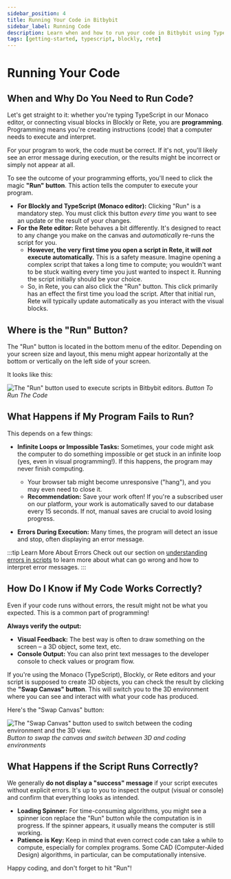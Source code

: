 ```yaml
---
sidebar_position: 4
title: Running Your Code in Bitbybit
sidebar_label: Running Code
description: Learn when and how to run your code in Bitbybit using TypeScript, Blockly, or Rete editors, and what to expect.
tags: [getting-started, typescript, blockly, rete]
---
```


# Running Your Code

## When and Why Do You Need to Run Code?

Let's get straight to it: whether you're typing TypeScript in our Monaco editor, or connecting visual blocks in Blockly or Rete, you are **programming**. Programming means you're creating instructions (code) that a computer needs to execute and interpret.

For your program to work, the code must be correct. If it's not, you'll likely see an error message during execution, or the results might be incorrect or simply not appear at all.

To see the outcome of your programming efforts, you'll need to click the magic **"Run" button**. This action tells the computer to execute your program.

*   **For Blockly and TypeScript (Monaco editor):** Clicking "Run" is a mandatory step. You must click this button *every time* you want to see an update or the result of your changes.
*   **For the Rete editor:** Rete behaves a bit differently. It's designed to react to any change you make on the canvas and *automatically* re-runs the script for you.
    *   **However, the very first time you open a script in Rete, it will *not* execute automatically.** This is a safety measure. Imagine opening a complex script that takes a long time to compute; you wouldn't want to be stuck waiting every time you just wanted to inspect it. Running the script initially should be your choice.
    *   So, in Rete, you can also click the "Run" button. This click primarily has an effect the first time you load the script. After that initial run, Rete will typically update automatically as you interact with the visual blocks.

## Where is the "Run" Button?

The "Run" button is located in the bottom menu of the editor. Depending on your screen size and layout, this menu might appear horizontally at the bottom or vertically on the left side of your screen.

It looks like this:

![The "Run" button used to execute scripts in Bitbybit editors.](https://ik.imagekit.io/bitbybit/app/assets/start/general/running-code/run-button.jpeg "Button To Run The Code")
*Button To Run The Code*

## What Happens if My Program Fails to Run?

This depends on a few things:

*   **Infinite Loops or Impossible Tasks:** Sometimes, your code might ask the computer to do something impossible or get stuck in an infinite loop (yes, even in visual programming!). If this happens, the program may never finish computing.
    *   Your browser tab might become unresponsive ("hang"), and you may even need to close it.
    *   **Recommendation:** Save your work often! If you're a subscribed user on our platform, your work is automatically saved to our database every 15 seconds. If not, manual saves are crucial to avoid losing progress.

*   **Errors During Execution:** Many times, the program will detect an issue and stop, often displaying an error message.

:::tip Learn More About Errors
Check out our section on [understanding errors in scripts](/learn/getting-started/basics/errors) to learn more about what can go wrong and how to interpret error messages.
:::

## How Do I Know if My Code Works Correctly?

Even if your code runs without errors, the result might not be what you expected. This is a common part of programming!

**Always verify the output:**
*   **Visual Feedback:** The best way is often to draw something on the screen – a 3D object, some text, etc.
*   **Console Output:** You can also print text messages to the developer console to check values or program flow.

If you're using the Monaco (TypeScript), Blockly, or Rete editors and your script is supposed to create 3D objects, you can check the result by clicking the **"Swap Canvas" button**. This will switch you to the 3D environment where you can see and interact with what your code has produced.

Here's the "Swap Canvas" button:

![The "Swap Canvas" button used to switch between the coding environment and the 3D view.](https://ik.imagekit.io/bitbybit/app/assets/start/general/running-code/swap-canvas-button.jpeg "Button to swap the canvas and switch between 3D and coding environments")
*Button to swap the canvas and switch between 3D and coding environments*

## What Happens if the Script Runs Correctly?

We generally **do not display a "success" message** if your script executes without explicit errors. It's up to you to inspect the output (visual or console) and confirm that everything looks as intended.

*   **Loading Spinner:** For time-consuming algorithms, you might see a spinner icon replace the "Run" button while the computation is in progress. If the spinner appears, it usually means the computer is still working.
*   **Patience is Key:** Keep in mind that even correct code can take a while to compute, especially for complex programs. Some CAD (Computer-Aided Design) algorithms, in particular, can be computationally intensive.

Happy coding, and don't forget to hit "Run"!